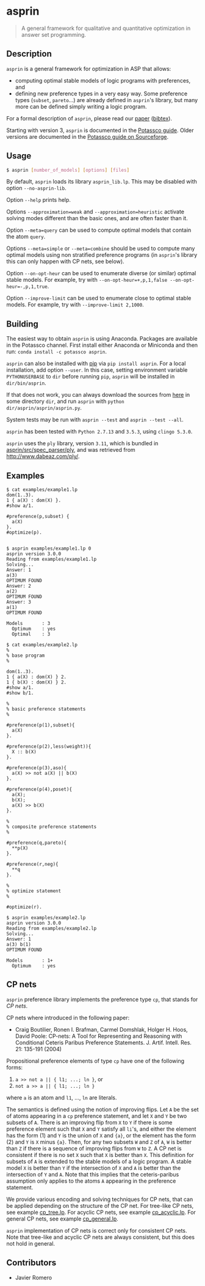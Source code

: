 # asprin
> A general framework for qualitative and quantitative optimization in answer set programming.

## Description
`asprin` is a general framework for optimization in ASP that allows:
* computing optimal stable models of logic programs with preferences, and
* defining new preference types in a very easy way.
Some preference types (`subset`, `pareto`...) are already defined in `asprin`'s library,
but many more can be defined simply writing a logic program.

For a formal description of `asprin`, please read our [paper](http://www.cs.uni-potsdam.de/wv/pdfformat/brderosc15a.pdf) ([bibtex](http://www.cs.uni-potsdam.de/wv/bibtex/brderosc15a.bib)).

Starting with version 3, `asprin` is documented in the [Potassco guide](https://github.com/potassco/guide/releases/).
Older versions are documented in the [Potassco guide on Sourceforge](https://sourceforge.net/projects/potassco/files/guide/).


## Usage
```bash
$ asprin [number_of_models] [options] [files]
```
By default, `asprin` loads its library `asprin_lib.lp`. This may be disabled with option `--no-asprin-lib`.

Option `--help` prints help.

Options `--approximation=weak` and `--approximation=heuristic` activate solving modes different than the basic ones, 
and are often faster than it.

Option `--meta=query` can be used to compute optimal models that contain the atom `query`. 

Options `--meta=simple` or `--meta=combine` should be used to compute many optimal models using
non stratified preference programs (in `asprin`'s library this can only happen with CP nets, see below).

Option `--on-opt-heur` can be used to enumerate diverse (or similar) optimal stable models. 
For example, try with `--on-opt-heur=+,p,1,false --on-opt-heur=-,p,1,true`.

Option `--improve-limit` can be used to enumerate close to optimal stable models.
For example, try with `--improve-limit 2,1000`.

## Building

<!--- TO BE CHANGED -->
The easiest way to obtain `asprin` is using Anaconda. 
Packages are available in the Potassco channel.
First install either Anaconda or Miniconda and then run: 
`conda install -c potassco asprin`.
<!---               -->

`asprin` can also be installed with [pip](https://pip.pypa.io) via
```pip install asprin```. 
For a local installation, add option ```--user```.
In this case, setting environment variable `PYTHONUSERBASE` to `dir` before running `pip`, 
`asprin` will be installed in `dir/bin/asprin`.

<!--- TO BE CHANGED -->
If that does not work, 
you can always download the sources from 
[here](https://github.com/potassco/asprin/releases/download/v3.1.0/asprin-3.1.0.tar.gz) in some directory `dir`,
and run `asprin` with `python dir/asprin/asprin/asprin.py`.
<!---               -->

System tests may be run with ```asprin --test``` and ```asprin --test --all```.

`asprin` has been tested with `Python 2.7.13` and `3.5.3`, using `clingo 5.3.0`.

```asprin``` uses the `ply` library, version `3.11`,
which is bundled in [asprin/src/spec_parser/ply](https://github.com/potassco/asprin/tree/master/asprin/src/spec_parser/ply),
and was retrieved from http://www.dabeaz.com/ply/.

## Examples
```
$ cat examples/example1.lp
dom(1..3).
1 { a(X) : dom(X) }.
#show a/1.

#preference(p,subset) { 
  a(X)
}.
#optimize(p).


$ asprin examples/example1.lp 0
asprin version 3.0.0
Reading from examples/example1.lp
Solving...
Answer: 1
a(3)
OPTIMUM FOUND
Answer: 2
a(2)
OPTIMUM FOUND
Answer: 3
a(1)
OPTIMUM FOUND

Models       : 3
  Optimum    : yes
  Optimal    : 3

$ cat examples/example2.lp
%
% base program
%

dom(1..3).
1 { a(X) : dom(X) } 2.
1 { b(X) : dom(X) } 2.
#show a/1.
#show b/1.

%
% basic preference statements
%

#preference(p(1),subset){
  a(X)
}.

#preference(p(2),less(weight)){
  X :: b(X)
}.

#preference(p(3),aso){
  a(X) >> not a(X) || b(X)
}.

#preference(p(4),poset){
  a(X);
  b(X);
  a(X) >> b(X)
}.

%
% composite preference statements
%

#preference(q,pareto){
  **p(X)
}.

#preference(r,neg){
  **q
}.

%
% optimize statement
%

#optimize(r).

$ asprin examples/example2.lp 
asprin version 3.0.0
Reading from examples/example2.lp
Solving...
Answer: 1
a(3) b(1)
OPTIMUM FOUND

Models       : 1+
  Optimum    : yes
```

## CP nets

`asprin` preference library implements the preference type `cp`,
that stands for *CP nets*.

CP nets where introduced in the following paper:
*  Craig Boutilier, Ronen I. Brafman, Carmel Domshlak, Holger H. Hoos, David Poole:
CP-nets: A Tool for Representing and Reasoning with Conditional Ceteris Paribus Preference Statements. 
J. Artif. Intell. Res. 21: 135-191 (2004)

Propositional preference elements of type `cp` have one of the following forms:
1. `a >> not a || { l1; ...; ln }`, or
2. `not a >> a || { l1; ...; ln }`

where `a` is an atom and `l1`, ..., `ln` are literals.

The semantics is defined using the notion of improving flips.
Let `A` be the set of atoms appearing in a `cp` preference statement,
and let `X` and `Y` be two subsets of `A`.
There is an improving flip from `X` to `Y` if 
there is some preference element such that `X` and `Y` satisfy all `li`'s, and either
the element has the form (1) and `Y` is the union of `X` and `{a}`, 
or 
the element has the form (2) and `Y` is `X` minus `{a}`.
Then, for any two subsets `W` and `Z` of `A`,
`W` is better than `Z` if there is a sequence of improving flips from `W` to `Z`.
A CP net is consistent if there is no set `X` such that `X` is better than `X`.
This definition for subsets of `A` is extended to the stable models of a logic program.
A stable model `X` is better than `Y` if 
the intersection of `X` and `A` is better than the intersection of `Y` and `A`.
Note that this implies that the ceteris-paribus assumption only applies to the atoms `A`
appearing in the preference statement.

We provide various encoding and solving techniques for CP nets, 
that can be applied depending on the structure of the CP net.
For tree-like CP nets, see example [cp_tree.lp](https://github.com/potassco/asprin/blob/master/asprin/examples/cp_tree.lp).
For acyclic CP nets, see example [cp_acyclic.lp](https://github.com/potassco/asprin/blob/master/asprin/examples/cp_acyclic.lp).
For general CP nets, see example [cp_general.lp](https://github.com/potassco/asprin/blob/master/asprin/examples/cp_general.lp).

`asprin` implementation of CP nets is correct only for consistent CP nets.
Note that tree-like and acyclic CP nets are always consistent, but this does not hold in general.


## Contributors

* Javier Romero
